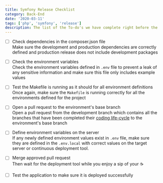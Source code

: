 ```yaml
---
title: Symfony Release Checklist
category: Back-End
date: '2020-03-11'
tags: ['php', 'symfony', 'release']
description: The list of the To-do's we have complete right before the deploy our application to stage or live 🚀
---
```


- [ ] Check dependencies in the composer.json file  
Make sure the development and production dependencies are correctly defined and production release does not include development packages

- [ ] Check the environment variables  
Check the environment variables defined in `.env` file to prevent a leak of any sensitive information and make sure this file only includes example values

- [ ] Test the Makefile is running as it should for all environment definitions  
Once again, make sure the `Makefile` is running correctly for all the environments defined for the project

- [ ] Open a pull request to the environment's base branch  
Open a pull request from the development branch which contains all the branches that have been completed their [coding life-cycle](/checklist/coding-life-cycle-of-a-jira-issue) to the environment's base branch

- [ ] Define environment variables on the server  
If any newly defined environment values exist in `.env` file, make sure they are defined in the `.env.local` with correct values on the target server or continuous deployment tool.

- [ ] Merge approved pull request  
Then wait for the deployment tool while you enjoy a sip of your ☕️

- [ ] Test the application to make sure it is deployed successfully

